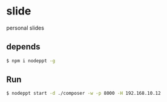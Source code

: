 # slide

personal slides

## depends

```bash
$ npm i nodeppt -g
```


## Run

```bash
$ nodeppt start -d ./composer -w -p 8000 -H 192.168.10.12
```